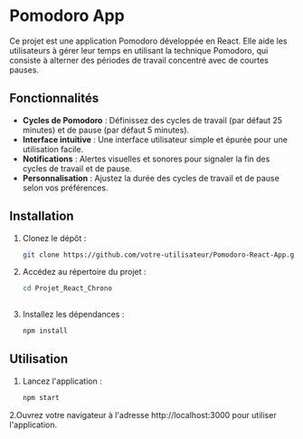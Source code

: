 # Pomodoro App

Ce projet est une application Pomodoro développée en React. Elle aide les utilisateurs à gérer leur temps en utilisant la technique Pomodoro, qui consiste à alterner des périodes de travail concentré avec de courtes pauses.

## Fonctionnalités

- **Cycles de Pomodoro** : Définissez des cycles de travail (par défaut 25 minutes) et de pause (par défaut 5 minutes).
- **Interface intuitive** : Une interface utilisateur simple et épurée pour une utilisation facile.
- **Notifications** : Alertes visuelles et sonores pour signaler la fin des cycles de travail et de pause.
- **Personnalisation** : Ajustez la durée des cycles de travail et de pause selon vos préférences.


## Installation

1. Clonez le dépôt :
   ```bash
   git clone https://github.com/votre-utilisateur/Pomodoro-React-App.git
   
2. Accédez au répertoire du projet :
   ```bash
   cd Projet_React_Chrono
    
3. Installez les dépendances :
   ```bash
   npm install

## Utilisation  

1. Lancez l'application  :
   ```bash
   npm start

2.Ouvrez votre navigateur à l'adresse http://localhost:3000 pour utiliser l'application.   
